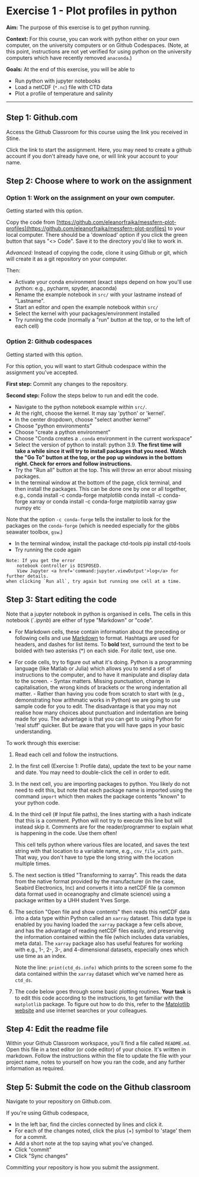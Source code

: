 # Exercise 1 - Plot profiles in python


**Aim:** The purpose of this exercise is to get python running.

**Context:** For this course, you can work with python either on your own computer, on the university computers or on Github Codespaces.  (Note, at this point, instructions are not yet verified for using python on the university computers which have recently removed `anaconda`.)

**Goals:** At the end of this exercise, you will be able to

- Run python with jupyter notebooks 
- Load a netCDF (`*.nc`) file with CTD data
- Plot a profile of temperature and salinity

<hr>

## Step 1: Github.com

Access the Github Classroom for this course using the link you received in Stine.

Click the link to start the assignment.  Here, you may need to create a github account if you don't already have one, or will link your account to your name.

## Step 2: Choose where to work on the assignment



### Option 1: Work on the assignment on your own computer.

Getting started with this option.

Copy the code from [https://github.com/eleanorfrajka/messfern-plot-profiles](https://github.com/eleanorfrajka/messfern-plot-profiles) to your local computer.  There should be a 'download' option if you click the green button that says "<> Code".  Save it to the directory you'd like to work in.

*Advanced:* Instead of copying the code, clone it using Github or git, which will create it as a git repository on your computer.

Then:
- Activate your conda environment (exact steps depend on how you'll use python: e.g., pycharm, spyder, anaconda)
- Rename the example notebook in `src/` with your lastname instead of "Lastname".
- Start an editor and open the example notebook within `src/`
- Select the kernel with your packages/environment installed
- Try running the code (normally a "run" button at the top, or to the left of each cell)

### Option 2: Github codespaces

Getting started with this option.

For this option, you will want to start Github codespace within the assignment you've accepted.

**First step:** Commit any changes to the repository.

**Second step:** Follow the steps below to run and edit the code.


- Navigate to the python notebook example within `src/`.  
- At the right, choose the kernel.  It may say 'python' or 'kernel'.
- In the center dropdown, choose "select another kernel"
- Choose "python environments"
- Choose "create a python environment"
- Choose "Conda creates a `.conda` environment in the current workspace"
- Select the version of python to install: python 3.9. **The first time will take a while since it will try to install packages that you need. Watch the "Go To" button at the top, or the pop up windows in the bottom right.  Check for errors and follow instructions.**
- Try the "Run all" button at the top.  This will throw an error about missing packages. 
- In the terminal window at the bottom of the page, click terminal, and then install the packages.  This can be done one by one or all together, e.g.,
    conda install -c conda-forge matplotlib
    conda install -c conda-forge xarray
or
    conda install -c conda-forge matplotlib xarray gsw numpy
etc

Note that the option `-c conda-forge` tells the installer to look for the packages on the `conda-forge` (which is needed especially for the gibbs seawater toolbox, `gsw`.)
- In the terminal window, install the package ctd-tools
    pip install ctd-tools
- Try running the code again

```{tip}
Note: If you get the error 
    notebook controller is DISPOSED. 
    View Jupyter <a href='command:jupyter.viewOutput'>log</a> for further details.
when clicking `Run all`, try again but running one cell at a time.
```

## Step 3: Start editing the code

Note that a jupyter notebook in python is organised in cells.  The cells in this notebook (`*.ipynb*) are either of type "Markdown" or "code". 

- For Markdown cells, these contain information about the preceding or following cells and use [Markdown](https://www.markdownguide.org) to format.  Hashtags are used for headers, and dashes for list items.  To **bold** text, surround the text to be bolded with two asterisks (*) on each side.  For *italic* text, use one.
    
- For code cells, try to figure out what it's doing.  Python is a programming language (like Matlab or Julia) which allows you to send a set of instructions to the computer, and to have it manipulate and display data to the screen.
        - Syntax matters.  Missing punctuation, change in capitalisation, the wrong kinds of brackets or the wrong indentation all matter.
        - Rather than having you code from scratch to start with (e.g., demonstrating how arithmatic works in Python) we are going to use sample code for you to edit.  The disadvantage is that you may not realise how many choices about punctuation and indentation are being made for you.  The advantage is that you can get to using Python for 'real stuff' quicker.  But be aware that you will have gaps in your basic understanding.  

To work through this exercise:

1. Read each cell and follow the instructions.  


2. In the first cell (Exercise 1: Profile data), update the text to be your name and date.  You may need to double-click the cell in order to edit.

3. In the next cell, you are importing packages to python.  You likely do not need to edit this, but note that each package name is imported using the command `import` which then makes the package contents "known" to your python code.

4. In the third cell (# Input file paths), the lines starting with a hash indicate that this is a comment.  Python will not try to execute this line but will instead skip it.  Comments are for the reader/programmer to explain what is happening in the code.  Use them often!

    This cell tells python where various files are located, and saves the text string with that location to a variable name, e.g., `cnv_file_with_path`.  That way, you don't have to type the long string with the location multiple times.

5. The next section is titled "Transforming to xarray".  This reads the data from the native format provided by the manufacturer (in the case, Seabird Electronics, Inc) and converts it into a netCDF file (a common data format used in oceanography and climate science) using a package written by a UHH student Yves Sorge.

6. The section "Open file and show contents" then reads this netCDF data into a data type within Python called an `xarray` dataset.  This data type is enabled by you having loaded the `xarray` package a few cells above, and has the advantage of reading netCDF files easily, and preserving the information contained within the file (which includes data variables, meta data).  The `xarray` package also has useful features for working with e.g., 1-, 2-, 3-, and 4-dimensional datasets, especially ones which use time as an index.

    Note the line: `print(ctd_ds.info)` which prints to the screen some fo the data contained within the `xarray` dataset which we've named here as `ctd_ds`.

7. The code below goes through some basic plotting routines.  **Your task** is to edit this code according to the instructions, to get familiar with the `matplotlib` package.  To figure out how to do this, refer to the [Matplotlib website](https://matplotlib.org/stable/gallery/index) and use internet searches or your colleagues.

## Step 4: Edit the readme file

Within your Github Classroom workspace, you'll find a file called `README.md`.  Open this file in a text editor (or code editor) of your choice.  It's written in markdown.  Follow the instructions within the file to update the file with your project name, notes to yourself on how you ran the code, and any further information as required.

## Step 5: Submit the code on the Github classroom 

Navigate to your repository on Github.com.  

If you're using Github codespace, 

- In the left bar, find the circles connected by lines and click it.  
- For each of the changes noted, click the plus (+) symbol to 'stage' them for a commit.  
- Add a short note at the top saying what you've changed.
- Click "commit"
- Click "Sync changes"

Committing your repository is how you submit the assignment.